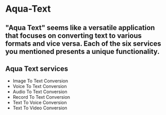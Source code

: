 # Aqua-Text
## "Aqua Text" seems like a versatile application that focuses on converting text to various formats and vice versa. Each of the six services you mentioned presents a unique functionality. 
## Aqua Text services
- Image To Text Conversion
- Voice To Text Conversion
- Audio To Text Conversion
- Record To Text Conversion
- Text To Voice Conversion
- Text To Video Conversion
